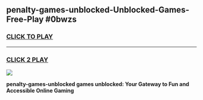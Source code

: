
## penalty-games-unblocked-Unblocked-Games-Free-Play #0bwzs
<h3>
<a href="https://us.freeplayer.one?title=penalty-games-unblocked&ref=9M">CLICK TO PLAY</a></h3>
<hr>

<h3>
<a href="https://us.freeplayer.one?title=penalty-games-unblocked&ref=9M">CLICK 2 PLAY</a>
  
</h3>

<a href="https://us.freeplayer.one?title=penalty-games-unblocked&ref=9M"><img src="https://clearcache.store/games.png"></a>


**penalty-games-unblocked games unblocked: Your Gateway to Fun and Accessible Online Gaming**
